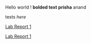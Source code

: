 Hello world !
**bolded text**
**prisha** anand

tests *here*

[Lab Report 1](lab-report-1-week-2.html)

[Lab Report 1](https://prishaanand.github.io/cse15l-lab-reports/lab-report-1-week-2.html)
